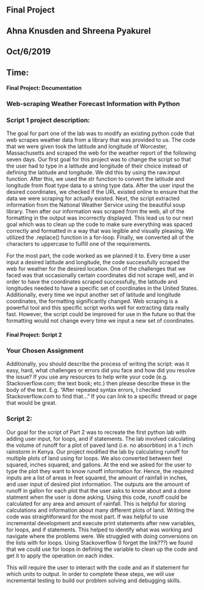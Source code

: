## Final Project 
## Ahna Knusden and Shreena Pyakurel 
## Oct/6/2019
## Time: 
#### Final Project: Documentation
### Web-scraping Weather Forecast Information with Python


### Script 1 project description: 
The goal for part one of the lab was to modify an existing python code that web scrapes weather data from a library that was provided to us. The code that we were given took the latitude and longitude of Worcester, Massachusetts and scraped the web for the weather report of the following seven days. Our first goal for this project was to change the script so that the user had to type in a latitude and longitude of their choice instead of defining the latitude and longitude. We did this by using the raw.input function. After this, we used the str function to convert the latitude and longitude from float type data to a string type data. After the user input the desired coordinates, we checked if the URL existed online to ensure that the data we were scraping for actually existed. Next, the script extracted information from the National Weather Service using the beautiful soup library. Then after our information was scraped from the web, all of the formatting in the output was incorrectly displayed. This lead us to our next goal which was to clean up the code to make sure everything was spaced correctly and formatted in a way that was legible and visually pleasing. We utilized the .replace() function in a for-loop. Finally, we converted all of the characters to uppercase to fulfill one of the requirements. 

For the most part, the code worked as we planned it to. Every time a user input a desired latitude and longitude, the code successfully scraped the web for weather for the desired location. One of the challenges that we faced was that occasionally certain coordinates did not scrape well, and in order to have the coordinates scraped successfully, the latitude and longitudes needed to have a specific set of coordinates in the United States. Additionally, every time we input another set of latitude and longitude coordinates, the formatting significantly changed. Web scraping is a powerful tool and this specific script works well for extracting data really fast. However, the script could be improved for use in the future so that the formatting would not change every time we input a new set of coordinates. 
 

#### Final Project: Script 2
### Your Chosen Assignment

 Additionally, you should describe the process of writing the script: was it easy, hard, what challenges or errors did you face and how did you resolve the issue? If you use any resources to help write your code (e.g. Stackoverflow.com; the text book; etc.) then please describe these in the body of the text. E.g. “After repeated syntax errors, I checked Stackoverflow.com to find that…”  If you can link to a specific thread or page that would be great.
### Script 2: 
Our goal for the script of Part 2 was to recreate the first python lab with adding user input, for loops, and if statements. The lab involved calculating the volume of runoff for a plot of paved land (i.e. no absorbtion) in a 1 inch rainstorm in Kenya. Our project modified the lab by calculating runoff for multiple plots of land using for loops. We also converted between feet squared, inches squared, and gallons. At the end we asked for the user to type the plot they want to know runoff information for. Hence, the required inputs are a list of areas in feet squared, the amount of rainfall in inches, and user input of desired plot information. The outputs are the amount of runoff in gallon for each plot that the user asks to know about and a done statment when the user is done asking.  Using this code, runoff could be calculated for any area and amount of rainfall. This is helpful for storing calculations and information about many different plots of land. 
Writing the code was straightforward for the most part. If was helpful to use incremental development and execute print statements after new variables, for loops, and if statements. This helped to identify what was working and navigate where the problems were. We struggled with doing conversions on the lists with for loops. Using Stackoverflow (I forget the link???) we found that we could use for loops in defining the variable to clean up the code and get it to apply the operation on each index. 


This will require the user to interact with the code and an if statement for which units to output. In order to complete these steps, we will use incremental testing to build our problem solving and debugging skills. 



